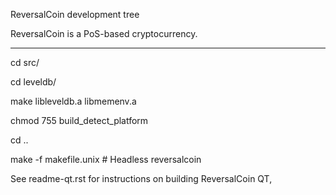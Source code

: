 
ReversalCoin development tree

ReversalCoin is a PoS-based cryptocurrency.


--------
		  
 cd src/
 
 cd leveldb/ 
 
 make libleveldb.a libmemenv.a
 
 chmod 755 build_detect_platform
 
 cd ..
 
  make -f makefile.unix            # Headless reversalcoin
  		  
  See readme-qt.rst for instructions on building ReversalCoin QT,
